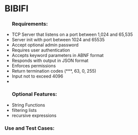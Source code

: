 <html !DOCTYPE="html" lang="en">
<head>
</head>
<body>
<H1> BIBIFI </H1>

<UL><h3>Requirements:</h3>
  <li>TCP Server that listens on a port between 1,024 and 65,535</li>
  <li>Server init with port between 1024 and 65535</il>
  <li>Accept optional admin password</li>
  <li>Requires user authentication</li>
  <li>Accepts keyword parameters in ABNF format</li>
  <li>Responds with output in JSON format</li>
  <li>Enforces permissions</li>
  <li>Return termination codes (***, 63, 0, 255)</li>
  <li>Input not to exceed 4096</li>
  <li></li>

</UL>

<ul><h3>Optional Features:</h3>
  <li>String Functions</li>
  <li>filtering lists</li>
  <li>recursive expressions</li>
</ul>


<h3>Use and Test Cases:</h3>





</body>
</html>
